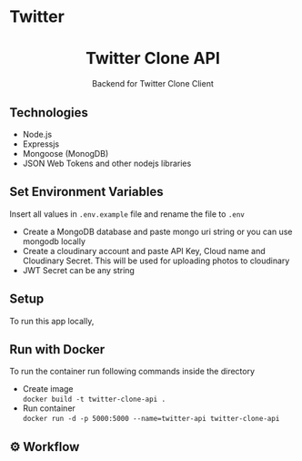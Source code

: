 # Twitter 
<center>
<h1>Twitter Clone API</h1>
<p>Backend for Twitter Clone Client</p>
</center>

## Technologies

- Node.js
- Expressjs
- Mongoose (MonogDB)
- JSON Web Tokens and other nodejs libraries

## Set Environment Variables

Insert all values in `.env.example` file and rename the file to `.env`

- Create a MongoDB database and paste mongo uri string or you can use mongodb locally
- Create a cloudinary account and paste API Key, Cloud name and Cloudinary Secret. This will be used for uploading photos to cloudinary
- JWT Secret can be any string

## Setup

To run this app locally,


## Run with Docker

To run the container run following commands inside the directory

- Create image  
  `docker build -t twitter-clone-api .`
- Run container  
  `docker run -d -p 5000:5000 --name=twitter-api twitter-clone-api`

## ⚙️ Workflow

